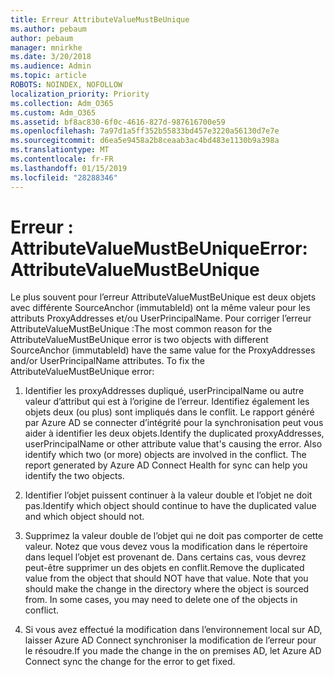 ```yaml
---
title: Erreur AttributeValueMustBeUnique
ms.author: pebaum
author: pebaum
manager: mnirkhe
ms.date: 3/20/2018
ms.audience: Admin
ms.topic: article
ROBOTS: NOINDEX, NOFOLLOW
localization_priority: Priority
ms.collection: Adm_O365
ms.custom: Adm_O365
ms.assetid: bf8ac830-6f0c-4616-827d-987616700e59
ms.openlocfilehash: 7a97d1a5ff352b55833bd457e3220a56130d7e7e
ms.sourcegitcommit: d6ea5e9458a2b8ceaab3ac4bd483e1130b9a398a
ms.translationtype: MT
ms.contentlocale: fr-FR
ms.lasthandoff: 01/15/2019
ms.locfileid: "28288346"
---
```

# <a name="error-attributevaluemustbeunique"></a><span data-ttu-id="3e17e-102">Erreur : AttributeValueMustBeUnique</span><span class="sxs-lookup"><span data-stu-id="3e17e-102">Error: AttributeValueMustBeUnique</span></span>

<span data-ttu-id="3e17e-p101">Le plus souvent pour l’erreur AttributeValueMustBeUnique est deux objets avec différente SourceAnchor (immutableId) ont la même valeur pour les attributs ProxyAddresses et/ou UserPrincipalName. Pour corriger l’erreur AttributeValueMustBeUnique :</span><span class="sxs-lookup"><span data-stu-id="3e17e-p101">The most common reason for the AttributeValueMustBeUnique error is two objects with different SourceAnchor (immutableId) have the same value for the ProxyAddresses and/or UserPrincipalName attributes. To fix the AttributeValueMustBeUnique error:</span></span>
  
1. <span data-ttu-id="3e17e-p102">Identifier les proxyAddresses dupliqué, userPrincipalName ou autre valeur d’attribut qui est à l’origine de l’erreur. Identifiez également les objets deux (ou plus) sont impliqués dans le conflit. Le rapport généré par Azure AD se connecter d’intégrité pour la synchronisation peut vous aider à identifier les deux objets.</span><span class="sxs-lookup"><span data-stu-id="3e17e-p102">Identify the duplicated proxyAddresses, userPrincipalName or other attribute value that's causing the error. Also identify which two (or more) objects are involved in the conflict. The report generated by Azure AD Connect Health for sync can help you identify the two objects.</span></span>
    
2. <span data-ttu-id="3e17e-108">Identifier l’objet puissent continuer à la valeur double et l’objet ne doit pas.</span><span class="sxs-lookup"><span data-stu-id="3e17e-108">Identify which object should continue to have the duplicated value and which object should not.</span></span>
    
3. <span data-ttu-id="3e17e-p103">Supprimez la valeur double de l’objet qui ne doit pas comporter de cette valeur. Notez que vous devez vous la modification dans le répertoire dans lequel l’objet est provenant de. Dans certains cas, vous devrez peut-être supprimer un des objets en conflit.</span><span class="sxs-lookup"><span data-stu-id="3e17e-p103">Remove the duplicated value from the object that should NOT have that value. Note that you should make the change in the directory where the object is sourced from. In some cases, you may need to delete one of the objects in conflict.</span></span>
    
4. <span data-ttu-id="3e17e-112">Si vous avez effectué la modification dans l’environnement local sur AD, laisser Azure AD Connect synchroniser la modification de l’erreur pour le résoudre.</span><span class="sxs-lookup"><span data-stu-id="3e17e-112">If you made the change in the on premises AD, let Azure AD Connect sync the change for the error to get fixed.</span></span>
    

